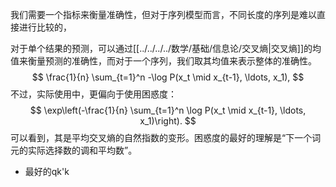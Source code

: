 我们需要一个指标来衡量准确性，但对于序列模型而言，不同长度的序列是难以直接进行比较的，

对于单个结果的预测，可以通过[[../../../../数学/基础/信息论/交叉熵|交叉熵]]的均值来衡量预测的准确性，而对于一个序列，我们取其均值来表示整体的准确性。
$$
\frac{1}{n} \sum_{t=1}^n -\log P(x_t \mid x_{t-1}, \ldots, x_1),
$$
不过，实际使用中，更偏向于使用困惑度：
$$
\exp\left(-\frac{1}{n} \sum_{t=1}^n \log P(x_t \mid x_{t-1}, \ldots, x_1)\right).
$$
可以看到，其是平均交叉熵的自然指数的变形。困惑度的最好的理解是“下一个词元的实际选择数的调和平均数”。

- 最好的qk'k